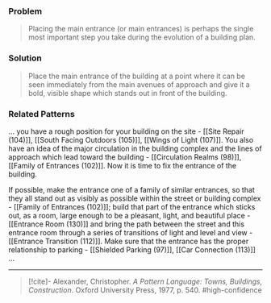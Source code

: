 ### Problem
>Placing the main entrance (or main entrances) is perhaps the single most important step you take during the evolution of a building plan.

### Solution
>Place the main entrance of the building at a point where it can be seen immediately from the main avenues of approach and give it a bold, visible shape which stands out in front of the building.

### Related Patterns
... you have a rough position for your building on the site - [[Site Repair (104)]], [[South Facing Outdoors (105)]], [[Wings of Light (107)]]. You also have an idea of the major circulation in the building complex and the lines of approach which lead toward the building - [[Circulation Realms (98)]], [[Family of Entrances (102)]]. Now it is time to fix the entrance of the building.

 If possible, make the entrance one of a family of similar entrances, so that they all stand out as visibly as possible within the street or building complex - [[Family of Entrances (102)]]; build that part of the entrance which sticks out, as a room, large enough to be a pleasant, light, and beautiful place - [[Entrance Room (130)]] and bring the path between the street and this entrance room through a series of transitions of light and level and view - [[Entrance Transition (112)]]. Make sure that the entrance has the proper relationship to parking - [[Shielded Parking (97)]], [[Car Connection (113)]] ...
 
---
> [!cite]- Alexander, Christopher. _A Pattern Language: Towns, Buildings, Construction_. Oxford University Press, 1977, p. 540.
> #high-confidence 